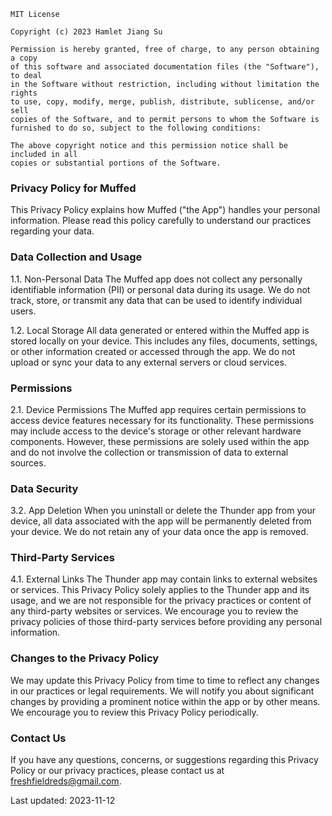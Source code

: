 ```
MIT License

Copyright (c) 2023 Hamlet Jiang Su

Permission is hereby granted, free of charge, to any person obtaining a copy
of this software and associated documentation files (the "Software"), to deal
in the Software without restriction, including without limitation the rights
to use, copy, modify, merge, publish, distribute, sublicense, and/or sell
copies of the Software, and to permit persons to whom the Software is
furnished to do so, subject to the following conditions:

The above copyright notice and this permission notice shall be included in all
copies or substantial portions of the Software.
```

### Privacy Policy for Muffed

This Privacy Policy explains how Muffed ("the App") handles your personal information. Please read this policy carefully to understand our practices regarding your data.

### Data Collection and Usage
1.1. Non-Personal Data The Muffed app does not collect any personally identifiable information (PII) or personal data during its usage. We do not track, store, or transmit any data that can be used to identify individual users.

1.2. Local Storage All data generated or entered within the Muffed app is stored locally on your device. This includes any files, documents, settings, or other information created or accessed through the app. We do not upload or sync your data to any external servers or cloud services.

### Permissions
2.1. Device Permissions The Muffed app requires certain permissions to access device features necessary for its functionality. These permissions may include access to the device's storage or other relevant hardware components. However, these permissions are solely used within the app and do not involve the collection or transmission of data to external sources.

### Data Security

3.2. App Deletion When you uninstall or delete the Thunder app from your device, all data associated with the app will be permanently deleted from your device. We do not retain any of your data once the app is removed.

### Third-Party Services
4.1. External Links The Thunder app may contain links to external websites or services. This Privacy Policy solely applies to the Thunder app and its usage, and we are not responsible for the privacy practices or content of any third-party websites or services. We encourage you to review the privacy policies of those third-party services before providing any personal information.

### Changes to the Privacy Policy
We may update this Privacy Policy from time to time to reflect any changes in our practices or legal requirements. We will notify you about significant changes by providing a prominent notice within the app or by other means. We encourage you to review this Privacy Policy periodically.

### Contact Us
If you have any questions, concerns, or suggestions regarding this Privacy Policy or our privacy practices, please contact us at freshfieldreds@gmail.com.

Last updated: 2023-11-12
